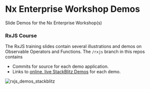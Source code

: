 # Nx Enterprise Workshop Demos

Slide Demos for the Nx Enterprise Workshop(s)

### RxJS Course

The RxJS training slides contain several illustrations and demos on Observable Operators and Functions.
The `/rxjs` branch in this repos contains 

*  Commits for source for each demo application. 
*  Links to [online, live StackBlitz Demos](https://github.com/nrwl/workshop-demos-nx-enterprise/blob/rxjs/README.md#online-stackblitz-demos) for each demo.

![rxjs_demos_stackblitz](https://user-images.githubusercontent.com/210413/35113042-c208b5f4-fc45-11e7-8735-da2c25d1ba52.png)


